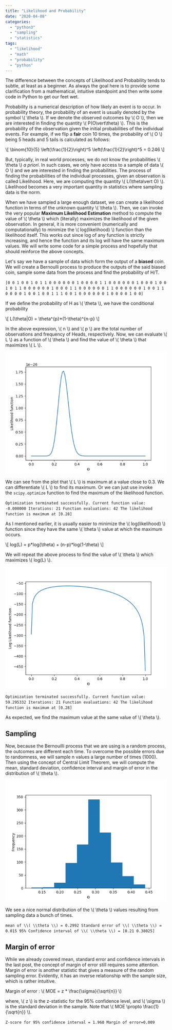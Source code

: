 ```yaml
---
title: "Likelihood and Probability"
date: "2020-04-08"
categories: 
  - "python3"
  - "sampling"
  - "statistics"
tags: 
  - "likelihood"
  - "math"
  - "probability"
  - "python"
---
```


The difference between the concepts of Likelihood and Probability tends to subtle, at least as a beginner. As always the goal here is to provide some clarification from a mathematical, intuitive standpoint and then write some code in Python to get our feet wet.

Probability is a numerical description of how likely an event is to occur. In probability theory, the probability of an event is usually denoted by the symbol \\( \theta \\). If we denote the observed outcomes by \\( O \\), then we are interested in finding the quantity \\( P(O\vert\theta) \\). This is the probability of the observation given the initial probabilities of the individual events. For example, if we flip a **fair** coin 10 times, the probability of \\( O \\) being 5 heads and 5 tails is calculated as follows:

\\[ \binom{10}{5} \left(\frac{1}{2}\right)^5 \left(\frac{1}{2}\right)^5 = 0.246 \\]

But, typically, in real world processes, we do not know the probabilities \\( \theta \\) _a priori_. In such cases, we only have access to a sample of data \\( O \\) and we are interested in finding the probabilities. The process of finding the probabilities of the individual processes, given an observation is called Likelihood. Here, we are computing the quantity \\( L(\theta\vert O) \\). Likelihood becomes a very important quantity in statistics where sampling data is the norm.

When we have sampled a large enough dataset, we can create a likelihood function in terms of the unknown quantity \\( \theta \\). Then, we can invoke the very popular **Maximum Likelihood Estimation** method to compute the value of \\( \theta \\) which (literally) maximizes the likelihood of the given observation. In general, it is more convenient (numerically and computationally) to minimize the \\( log(likelihood) \\) function than the likelihood itself. This works out since log of any function is strictly increasing, and hence the function and its log will have the same maximum values. We will write some code for a simple process and hopefully that should reinforce the above concepts.

Let's say we have a sample of data which form the output of a **biased** coin. We will create a Bernoulli process to produce the outputs of the said biased coin, sample some data from the process and find the probability of H/T.

<script src="https://gist.github.com/ajey091/2f7a3afc39948d2b2261c5939506f782.js"></script>

`[0 0 1 0 0 1 0 1 1 0 0 0 0 0 0 1 0 0 0 0 1 1 0 0 0 0 0 0 1 0 0 0 1 0 0 1 0 1 1 0 0 0 0 0 0 1 0 0 0 1 1 0 0 0 0 0 0 1 1 0 0 0 0 0 0 1 0 0 1 1 0 0 0 0 1 0 0 1 0 0 1 1 1 0 0 1 0 0 0 0 0 0 1 0 0 0 0 1 0 0]`

If we define the probability of H as \\( \\theta \\), we have the conditional probability

\\[ L(\\theta|O) = \\theta^{p}\*(1-\\theta)^{n-p} \\]

In the above expression, \\( n \\) and \\( p \\) are the total number of observations and frequency of Heads, respectively. Now, we can evaluate \\( L \\) as a function of \\( \\theta \\) and find the value of \\( \\theta \\) that maximizes \\( L \\).

<script src="https://gist.github.com/ajey091/28d8668e39cfefe3c2b55803d442185a.js"></script>

![Likelihood1.png](/assets/images/likelihood1.png)

We can see from the plot that \\( L \\) is maximum at a value close to 0.3. We can differentiate \\( L \\) to find its maximum. Or we can just use invoke the `scipy.optimize` function to find the maximum of the likelihood function.

<script src="https://gist.github.com/ajey091/678470772865758c09fb2ba1c8dcbb15.js"></script>

`Optimization terminated successfully. Current function value: -0.000000 Iterations: 21 Function evaluations: 42 The likelihood function is maximum at [0.28]`

As I mentioned earlier, it is usually easier to minimize the \\( log(likelihood) \\) function since they have the same \\( \\theta \\) value at which the maximum occurs.

\\[ log(L) = p\*log(\\theta) + (n-p)\*log(1-\\theta) \\]

We will repeat the above process to find the value of \\( \\theta \\) which maximizes \\( log(L) \\).

<script src="https://gist.github.com/ajey091/c670f7275484c63135aaec1679850bfe.js"></script>

![Likelihood2.png](/assets/images/likelihood2.png)

`Optimization terminated successfully. Current function value: 59.295332 Iterations: 21 Function evaluations: 42 The likelihood function is maximum at [0.28]`

As expected, we find the maximum value at the same value of \\( \\theta \\).

## Sampling

Now, because the Bernouilli process that we are using is a random process, the outcomes are different each time. To overcome the possible errors due to randomness, we will sample n values a large number of times (1000). Then using the concept of Central Limit Theorem, we will compute the mean, standard deviation, confidence interval and margin of error in the distribution of \\( \\theta \\).

<script src="https://gist.github.com/ajey091/3b4e9b5e94f6e0c0c94868e184d12255.js"></script>

![Likelihood3.png](/assets/images/likelihood3.png)

We see a nice normal distribution of the \\( \\theta \\) values resulting from sampling data a bunch of times.

<script src="https://gist.github.com/ajey091/9884c4b08e1fc6376e7611c0c8994fdd.js"></script>

`mean of \\( \\theta \\) = 0.2992 Standard error of \\( \\theta \\) = 0.015 95% Confidence interval of \\( \\theta \\) = [0.21 0.38025]`

## Margin of error

While we already covered mean, standard error and confidence intervals in the last post, the concept of margin of error still requires some attention. Margin of error is another statistic that gives a measure of the random sampling error. Evidently, it has an inverse relationship with the sample size, which is rather intuitive.

Margin of error : \\( MOE = z \* \\frac{\\sigma}{\\sqrt{n}} \\)

where, \\( z \\) is the z-statistic for the 95% confidence level, and \\( \\sigma \\) is the standard deviation in the sample. Note that \\( MOE \\propto \\frac{1}{\\sqrt{n}} \\).

<script src="https://gist.github.com/ajey091/51bd13b54228e6e0a58ee74c6dfedd89.js"></script>

`Z-score for 95% confidence interval = 1.960 Margin of error=0.009`
